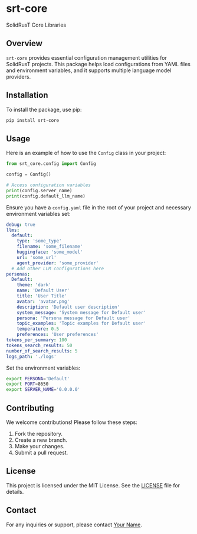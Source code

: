 # srt-core

SolidRusT Core Libraries

## Overview

`srt-core` provides essential configuration management utilities for SolidRusT projects. This package helps load configurations from YAML files and environment variables, and it supports multiple language model providers.

## Installation

To install the package, use pip:

```sh
pip install srt-core
```

## Usage

Here is an example of how to use the `Config` class in your project:

```python
from srt_core.config import Config

config = Config()

# Access configuration variables
print(config.server_name)
print(config.default_llm_name)
```

Ensure you have a `config.yaml` file in the root of your project and necessary environment variables set:

```yaml
debug: true
llms:
  default:
    type: 'some_type'
    filename: 'some_filename'
    huggingface: 'some_model'
    url: 'some_url'
    agent_provider: 'some_provider'
  # Add other LLM configurations here
personas:
  Default:
    theme: 'dark'
    name: 'Default User'
    title: 'User Title'
    avatar: 'avatar.png'
    description: 'Default user description'
    system_message: 'System message for Default user'
    persona: 'Persona message for Default user'
    topic_examples: 'Topic examples for Default user'
    temperature: 0.5
    preferences: 'User preferences'
tokens_per_summary: 100
tokens_search_results: 50
number_of_search_results: 5
logs_path: './logs'
```

Set the environment variables:

```sh
export PERSONA='Default'
export PORT=8650
export SERVER_NAME='0.0.0.0'
```

## Contributing

We welcome contributions! Please follow these steps:

1. Fork the repository.
2. Create a new branch.
3. Make your changes.
4. Submit a pull request.

## License

This project is licensed under the MIT License. See the [LICENSE](LICENSE) file for details.

## Contact

For any inquiries or support, please contact [Your Name](mailto:suparious@solidrust.net).
